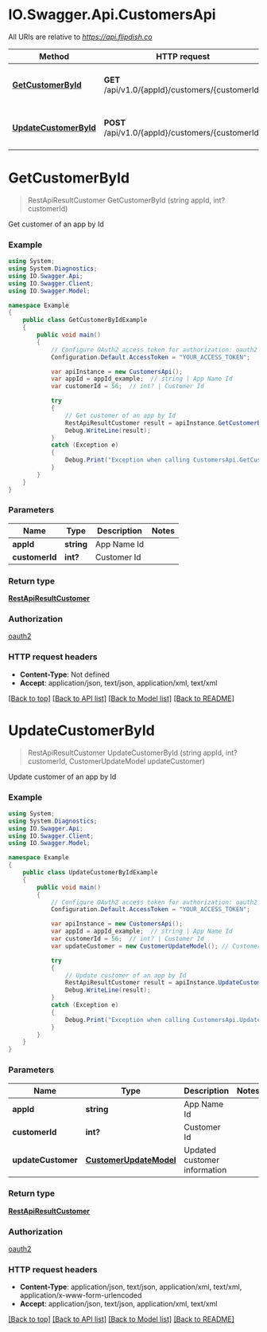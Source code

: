 # IO.Swagger.Api.CustomersApi

All URIs are relative to *https://api.flipdish.co*

Method | HTTP request | Description
------------- | ------------- | -------------
[**GetCustomerById**](CustomersApi.md#getcustomerbyid) | **GET** /api/v1.0/{appId}/customers/{customerId} | Get customer of an app by Id
[**UpdateCustomerById**](CustomersApi.md#updatecustomerbyid) | **POST** /api/v1.0/{appId}/customers/{customerId} | Update customer of an app by Id


<a name="getcustomerbyid"></a>
# **GetCustomerById**
> RestApiResultCustomer GetCustomerById (string appId, int? customerId)

Get customer of an app by Id

### Example
```csharp
using System;
using System.Diagnostics;
using IO.Swagger.Api;
using IO.Swagger.Client;
using IO.Swagger.Model;

namespace Example
{
    public class GetCustomerByIdExample
    {
        public void main()
        {
            // Configure OAuth2 access token for authorization: oauth2
            Configuration.Default.AccessToken = "YOUR_ACCESS_TOKEN";

            var apiInstance = new CustomersApi();
            var appId = appId_example;  // string | App Name Id
            var customerId = 56;  // int? | Customer Id

            try
            {
                // Get customer of an app by Id
                RestApiResultCustomer result = apiInstance.GetCustomerById(appId, customerId);
                Debug.WriteLine(result);
            }
            catch (Exception e)
            {
                Debug.Print("Exception when calling CustomersApi.GetCustomerById: " + e.Message );
            }
        }
    }
}
```

### Parameters

Name | Type | Description  | Notes
------------- | ------------- | ------------- | -------------
 **appId** | **string**| App Name Id | 
 **customerId** | **int?**| Customer Id | 

### Return type

[**RestApiResultCustomer**](RestApiResultCustomer.md)

### Authorization

[oauth2](../README.md#oauth2)

### HTTP request headers

 - **Content-Type**: Not defined
 - **Accept**: application/json, text/json, application/xml, text/xml

[[Back to top]](#) [[Back to API list]](../README.md#documentation-for-api-endpoints) [[Back to Model list]](../README.md#documentation-for-models) [[Back to README]](../README.md)

<a name="updatecustomerbyid"></a>
# **UpdateCustomerById**
> RestApiResultCustomer UpdateCustomerById (string appId, int? customerId, CustomerUpdateModel updateCustomer)

Update customer of an app by Id

### Example
```csharp
using System;
using System.Diagnostics;
using IO.Swagger.Api;
using IO.Swagger.Client;
using IO.Swagger.Model;

namespace Example
{
    public class UpdateCustomerByIdExample
    {
        public void main()
        {
            // Configure OAuth2 access token for authorization: oauth2
            Configuration.Default.AccessToken = "YOUR_ACCESS_TOKEN";

            var apiInstance = new CustomersApi();
            var appId = appId_example;  // string | App Name Id
            var customerId = 56;  // int? | Customer Id
            var updateCustomer = new CustomerUpdateModel(); // CustomerUpdateModel | Updated customer information

            try
            {
                // Update customer of an app by Id
                RestApiResultCustomer result = apiInstance.UpdateCustomerById(appId, customerId, updateCustomer);
                Debug.WriteLine(result);
            }
            catch (Exception e)
            {
                Debug.Print("Exception when calling CustomersApi.UpdateCustomerById: " + e.Message );
            }
        }
    }
}
```

### Parameters

Name | Type | Description  | Notes
------------- | ------------- | ------------- | -------------
 **appId** | **string**| App Name Id | 
 **customerId** | **int?**| Customer Id | 
 **updateCustomer** | [**CustomerUpdateModel**](CustomerUpdateModel.md)| Updated customer information | 

### Return type

[**RestApiResultCustomer**](RestApiResultCustomer.md)

### Authorization

[oauth2](../README.md#oauth2)

### HTTP request headers

 - **Content-Type**: application/json, text/json, application/xml, text/xml, application/x-www-form-urlencoded
 - **Accept**: application/json, text/json, application/xml, text/xml

[[Back to top]](#) [[Back to API list]](../README.md#documentation-for-api-endpoints) [[Back to Model list]](../README.md#documentation-for-models) [[Back to README]](../README.md)

